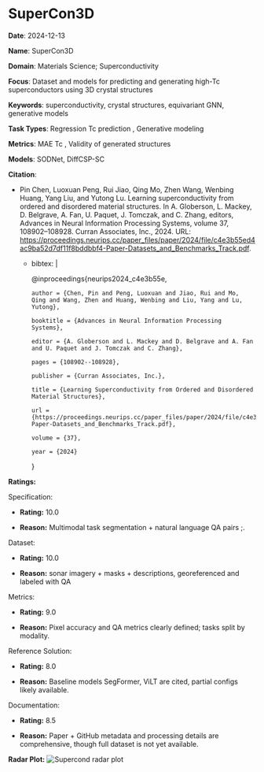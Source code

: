 # SuperCon3D


**Date**: 2024-12-13


**Name**: SuperCon3D


**Domain**: Materials Science; Superconductivity


**Focus**: Dataset and models for predicting and generating high-Tc superconductors using 3D crystal structures


**Keywords**: superconductivity, crystal structures, equivariant GNN, generative models


**Task Types**: Regression  Tc prediction , Generative modeling


**Metrics**: MAE  Tc , Validity of generated structures


**Models**: SODNet, DiffCSP-SC


**Citation**:


- Pin Chen, Luoxuan Peng, Rui Jiao, Qing Mo, Zhen Wang, Wenbing Huang, Yang Liu, and Yutong Lu. Learning superconductivity from ordered and disordered material structures. In A. Globerson, L. Mackey, D. Belgrave, A. Fan, U. Paquet, J. Tomczak, and C. Zhang, editors, Advances in Neural Information Processing Systems, volume 37, 108902–108928. Curran Associates, Inc., 2024. URL: https://proceedings.neurips.cc/paper_files/paper/2024/file/c4e3b55ed4ac9ba52d7df11f8bddbbf4-Paper-Datasets_and_Benchmarks_Track.pdf.

  - bibtex: |

      @inproceedings{neurips2024_c4e3b55e,

        author = {Chen, Pin and Peng, Luoxuan and Jiao, Rui and Mo, Qing and Wang, Zhen and Huang, Wenbing and Liu, Yang and Lu, Yutong},

        booktitle = {Advances in Neural Information Processing Systems},

        editor = {A. Globerson and L. Mackey and D. Belgrave and A. Fan and U. Paquet and J. Tomczak and C. Zhang},

        pages = {108902--108928},

        publisher = {Curran Associates, Inc.},

        title = {Learning Superconductivity from Ordered and Disordered Material Structures},

        url = {https://proceedings.neurips.cc/paper_files/paper/2024/file/c4e3b55ed4ac9ba52d7df11f8bddbbf4-Paper-Datasets_and_Benchmarks_Track.pdf},

        volume = {37},

        year = {2024}

      }



**Ratings:**


Specification:


  - **Rating:** 10.0


  - **Reason:** Multimodal task  segmentation + natural language QA pairs ;. 


Dataset:


  - **Rating:** 10.0


  - **Reason:** sonar imagery + masks + descriptions, georeferenced and labeled with QA 


Metrics:


  - **Rating:** 9.0


  - **Reason:** Pixel accuracy and QA metrics clearly defined; tasks split by modality. 


Reference Solution:


  - **Rating:** 8.0


  - **Reason:** Baseline models  SegFormer, ViLT  are cited, partial configs likely available. 


Documentation:


  - **Rating:** 8.5


  - **Reason:** Paper + GitHub metadata and processing details are comprehensive, though full dataset is not yet available. 


**Radar Plot:**
 ![Supercond radar plot](../../tex/images/supercond_radar.png)